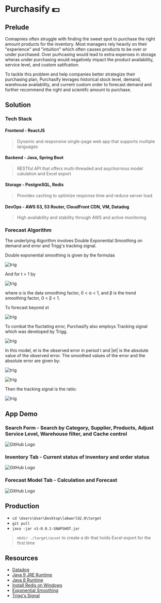# Purchasify 💵

## Prelude

Comapnies often struggle with finding the sweet spot to purchase the right amount products for the inventory. Most managers rely heavily on their "experience" and "intuition" which often causes products to be over or under purchased. Over purhcasing would lead to extra expenses in storage wheras under purchasing would negatively impact the product availability, service level, and custom satifcation. 

To tackle this problem and help companies better strategize their purchasing plan, Purchasify levrages historical stock level, demand, warehouse availability, and current custom order to forecast demand and further recommend the right and scientifc amount to purchase.

## Solution

### Tech Stack

#### Frontend - ReactJS
> Dynamic and responsive single-page web app that supports multiple languages
#### Backend - Java, Spring Boot
> RESTful API that offers multi-threaded and asychornous model calulation and Excel export
#### Storage - PostgreSQL, Redis
> Provides caching to optimize response time and reduce server load
#### DevOps - AWS S3, 53 Router, CloudFront CDN, VM, Datadog
> High availability and stability through AWS and active monitoring


### Forecast Algorithm

The underlying Algorithm involves Double Exponential Smoothing on demand and error and Trigg's tracking signal. 

Double exponential smoothing is given by the formulas

![trig](https://s3.us-west-2.amazonaws.com/secure.notion-static.com/8363fea6-67a0-478e-9546-c31264838f17/f3f9515f409cf8de156d8130db6cfab0b114890d.svg?X-Amz-Algorithm=AWS4-HMAC-SHA256&X-Amz-Credential=AKIAT73L2G45O3KS52Y5%2F20200830%2Fus-west-2%2Fs3%2Faws4_request&X-Amz-Date=20200830T083621Z&X-Amz-Expires=86400&X-Amz-Signature=7b6b15eec5941b78cfadbf8775bf6fee57d994758ca56ef6c1496fb9344aef14&X-Amz-SignedHeaders=host&response-content-disposition=filename%20%3D%22f3f9515f409cf8de156d8130db6cfab0b114890d.svg%22)

And for t > 1 by

![trig](https://s3.us-west-2.amazonaws.com/secure.notion-static.com/1f030f42-febc-4b07-8182-7d990ae11e5a/96dfbe119e8203037a0038facb88fd62bf7f5f4f.svg?X-Amz-Algorithm=AWS4-HMAC-SHA256&X-Amz-Credential=AKIAT73L2G45O3KS52Y5%2F20200830%2Fus-west-2%2Fs3%2Faws4_request&X-Amz-Date=20200830T083624Z&X-Amz-Expires=86400&X-Amz-Signature=62d452d6a5aecea1f1eff4edad4d2e3516eaecd321152abd501574fbff67105c&X-Amz-SignedHeaders=host&response-content-disposition=filename%20%3D%2296dfbe119e8203037a0038facb88fd62bf7f5f4f.svg%22)

where α is the data smoothing factor, 0 < α < 1, and β is the trend smoothing factor, 0 < β < 1.

To forecast beyond xt

![trig](https://s3.us-west-2.amazonaws.com/secure.notion-static.com/3409d427-d8b8-400e-ba62-4512ec318b54/4598503d18f1ac084c4e0c2a40fcf4b7e245192c.svg?X-Amz-Algorithm=AWS4-HMAC-SHA256&X-Amz-Credential=AKIAT73L2G45O3KS52Y5%2F20200830%2Fus-west-2%2Fs3%2Faws4_request&X-Amz-Date=20200830T083758Z&X-Amz-Expires=86400&X-Amz-Signature=dca9d8dc42ac515ec8f921bc391cbc580d1f80025def40b639511edc2885d1e1&X-Amz-SignedHeaders=host&response-content-disposition=filename%20%3D%224598503d18f1ac084c4e0c2a40fcf4b7e245192c.svg%22)

To combat the fluctating error, Purchasify also employs Tracking signal which was developed by Trigg.

![trig](https://s3.us-west-2.amazonaws.com/secure.notion-static.com/b9f54524-c1fb-45bc-a343-3e36a3514f18/2f4386264f23cf26f3a00034d87f7b882e529587.svg?X-Amz-Algorithm=AWS4-HMAC-SHA256&X-Amz-Credential=AKIAT73L2G45O3KS52Y5%2F20200830%2Fus-west-2%2Fs3%2Faws4_request&X-Amz-Date=20200830T082420Z&X-Amz-Expires=86400&X-Amz-Signature=14800b28be0ee264d83a7158b944bd6035fe02a92ee92a62378b5db51db264bb&X-Amz-SignedHeaders=host&response-content-disposition=filename%20%3D%222f4386264f23cf26f3a00034d87f7b882e529587.svg%22)

In this model, et is the observed error in period t and |et| is the absolute value of the observed error. The smoothed values of the error and the absolute error are given by:


![trig](https://s3.us-west-2.amazonaws.com/secure.notion-static.com/6a9455e2-db70-443a-bd76-bddab3193c2b/0d905cf05e8bceb742f9ecff27500e244ab16a1a.svg?X-Amz-Algorithm=AWS4-HMAC-SHA256&X-Amz-Credential=AKIAT73L2G45O3KS52Y5%2F20200830%2Fus-west-2%2Fs3%2Faws4_request&X-Amz-Date=20200830T082744Z&X-Amz-Expires=86400&X-Amz-Signature=ee8266f1fd34402b13f949da89612a8b0fbc2d15f4be39461065f62886f88a3f&X-Amz-SignedHeaders=host&response-content-disposition=filename%20%3D%220d905cf05e8bceb742f9ecff27500e244ab16a1a.svg%22)


![trig](https://s3.us-west-2.amazonaws.com/secure.notion-static.com/017c3b9e-ab51-41c4-8d4f-a48128deae45/2059bac930436c743005477d25af8792b7aec832.svg?X-Amz-Algorithm=AWS4-HMAC-SHA256&X-Amz-Credential=AKIAT73L2G45O3KS52Y5%2F20200830%2Fus-west-2%2Fs3%2Faws4_request&X-Amz-Date=20200830T082749Z&X-Amz-Expires=86400&X-Amz-Signature=59e2348fdd5c3b14afa4457e50c90d80c1dc6afee3cf9c3f61e494b51a7364b1&X-Amz-SignedHeaders=host&response-content-disposition=filename%20%3D%222059bac930436c743005477d25af8792b7aec832.svg%22)

Then the tracking signal is the ratio:

![trig](https://s3.us-west-2.amazonaws.com/secure.notion-static.com/42828c50-9872-4887-92c5-0e628a2f111f/1e4d38e5bdfe2c7f9fd0bf81da8370222cbe5afc.svg?X-Amz-Algorithm=AWS4-HMAC-SHA256&X-Amz-Credential=AKIAT73L2G45O3KS52Y5%2F20200830%2Fus-west-2%2Fs3%2Faws4_request&X-Amz-Date=20200830T082752Z&X-Amz-Expires=86400&X-Amz-Signature=e5a0d29c55ba93a73816136ed1bb1ed3d4844764a185fb8e63e5285ccf966c44&X-Amz-SignedHeaders=host&response-content-disposition=filename%20%3D%221e4d38e5bdfe2c7f9fd0bf81da8370222cbe5afc.svg%22)


## App Demo


### Search Form - Search by Category, Supplier, Products, Adjust Service Level, Warehouse filter, and Cache control


![GitHub Logo](https://s3.us-west-2.amazonaws.com/secure.notion-static.com/8e93d783-43ce-4327-b39f-09e2d89d70ba/Screen_Shot_2020-08-30_at_12.15.28_AM.png?X-Amz-Algorithm=AWS4-HMAC-SHA256&X-Amz-Credential=AKIAT73L2G45O3KS52Y5%2F20200830%2Fus-west-2%2Fs3%2Faws4_request&X-Amz-Date=20200830T071646Z&X-Amz-Expires=86400&X-Amz-Signature=c1ac899ffee23143544fb118f4af3ebae3cd22b87984ccdaed9235f611ecbb94&X-Amz-SignedHeaders=host&response-content-disposition=filename%20%3D%22Screen_Shot_2020-08-30_at_12.15.28_AM.png%22)

### Inventory Tab - Current status of inventory and order status

![GitHub Logo](https://s3.us-west-2.amazonaws.com/secure.notion-static.com/3bb65ccc-6a3f-453f-baea-c8f09047c601/Screen_Shot_2020-08-30_at_12.34.36_AM.png?X-Amz-Algorithm=AWS4-HMAC-SHA256&X-Amz-Credential=AKIAT73L2G45O3KS52Y5%2F20200830%2Fus-west-2%2Fs3%2Faws4_request&X-Amz-Date=20200830T075223Z&X-Amz-Expires=86400&X-Amz-Signature=3bf3b4fe2e50ef0038386efa90c6d083a82d2bf6f82f0b263c376eef3394b372&X-Amz-SignedHeaders=host&response-content-disposition=filename%20%3D%22Screen_Shot_2020-08-30_at_12.34.36_AM.png%22)


### Forecast Model Tab - Calculation and Forecast 

![GitHub Logo](https://s3.us-west-2.amazonaws.com/secure.notion-static.com/ee4d6a34-26f5-49e0-b934-036ddf4a3a3d/Screen_Shot_2020-08-30_at_12.56.32_AM.png?X-Amz-Algorithm=AWS4-HMAC-SHA256&X-Amz-Credential=AKIAT73L2G45O3KS52Y5%2F20200830%2Fus-west-2%2Fs3%2Faws4_request&X-Amz-Date=20200830T075802Z&X-Amz-Expires=86400&X-Amz-Signature=5222e2e4d40f52426aca8f46ca58f8f8834cd6ce35f4445aaa41524473499a16&X-Amz-SignedHeaders=host&response-content-disposition=filename%20%3D%22Screen_Shot_2020-08-30_at_12.56.32_AM.png%22)



## Production

- `cd \Users\User\Desktop\labworld2.0\target`
- `git pull`
- `java -jar v1-0.0.1-SNAPSHOT.jar`

> `mkdir ./target/asset` to create a dir that holds Excel export for the first time


## Resources

- [Datadog](https://p.datadoghq.com/sb/qr29vfneoldizrbj-5344d58e735181330ced72e50c841107)
- [Java 9 JRE Runtime](https://www.oracle.com/java/technologies/javase/javase9-archive-downloads.html)
- [Java 8 Runtime](https://www.java.com/zh_TW/download/win10.jsp)
- [Install Redis on Windows](https://github.com/microsoftarchive/redis/releases)
- [Exponential Smoothing](https://en.wikipedia.org/wiki/Exponential_smoothing#:~:text=Double%20exponential%20smoothing,-Simple%20exponential%20smoothing&text=This%20nomenclature%20is%20similar%20to,exhibiting%20some%20form%20of%20trend.)
- [Trigg's Signal](https://en.wikipedia.org/wiki/Tracking_signal)
